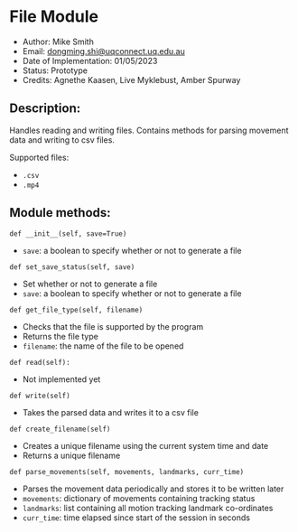 # File Module
- Author: Mike Smith
- Email: dongming.shi@uqconnect.uq.edu.au
- Date of Implementation: 01/05/2023
- Status: Prototype
- Credits: Agnethe Kaasen, Live Myklebust, Amber Spurway

## Description:

Handles reading and writing files. Contains methods for parsing movement data and writing to csv files.

Supported files:
- `.csv`
- `.mp4`

## Module methods:

`def __init__(self, save=True)`
- `save`: a boolean to specify whether or not to generate a file

`def set_save_status(self, save)`
- Set whether or not to generate a file
- `save`: a boolean to specify whether or not to generate a file

`def get_file_type(self, filename)`
- Checks that the file is supported by the program
- Returns the file type
- `filename`: the name of the file to be opened

`def read(self):`
- Not implemented yet

`def write(self)`
- Takes the parsed data and writes it to a csv file

`def create_filename(self)`
- Creates a unique filename using the current system time and date
- Returns a unique filename

`def parse_movements(self, movements, landmarks, curr_time)`
- Parses the movement data periodically and stores it to be written later
- `movements`: dictionary of movements containing tracking status
- `landmarks`: list containing all motion tracking landmark co-ordinates
- `curr_time`: time elapsed since start of the session in seconds